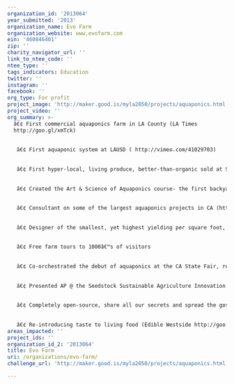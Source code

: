 ```yaml
---
organization_id: '2013064'
year_submitted: '2013'
organization_name: Evo Farm
organization_website: www.evofarm.com
ein: '460846401'
zip: ''
charity_navigator_url: ''
link_to_ntee_code: ''
ntee_type: ''
tags_indicators: Education
twitter: ''
instagram: ''
facebook: ''
org_type: For profit
project_image: 'http://maker.good.is/myla2050/projects/aquaponics.html'
project_video: ''
org_summary: >-
  â€¢ First commercial aquaponics farm in LA County (LA Times
  http://goo.gl/xmTck)
   
   
   â€¢ First aquaponic system at LAUSD ( http://vimeo.com/41029703)
   
   
   â€¢ First hyper-local, living produce, better-than-organic sold at SoCal Farmers market (LA Times- http://goo.gl/s3twp)
   
   
   â€¢ Created the Art & Science of Aquaponics course- the first backyard/ DIY aquaponics class in SoCal (LA Times- http://goo.gl/mGmPQ)
   
   
   â€¢ Consultant on some of the largest aquaponics projects in CA (http://goo.gl/LE1Bu)
   
   
   â€¢ Designer of the smallest, yet highest yielding per square foot, Aquaponics systemâ€¦ just about anywhere. (Dream Garden http://goo.gl/JG1Sv)
   
   
   â€¢ Free farm tours to 1000â€™s of visitors
   
   
   â€¢ Co-orchestrated the debut of aquaponics at the CA State Fair, reaching 500,000 visitors (Sacramento Bee http://goo.gl/0HuYp )
   
   
   â€¢ Presented AP @ the Seedstock Sustainable Agriculture Innovation Conference at UCLA Anderson School of Management (Seedstock)
   
   
   â€¢ Completely open-source, share all our secrets and spread the gospel of AP to all
   
   
   â€¢ Re-introducing taste to living food (Edible Westside http://goo.gl/KydmV)
areas_impacted: ''
project_ids: ''
organization_id_2: '2013064'
title: Evo Farm
uri: /organizations/evo-farm/
challenge_url: 'http://maker.good.is/myla2050/projects/aquaponics.html'

---
```

